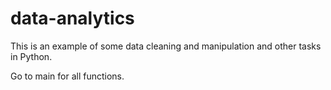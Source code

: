 # data-analytics
This is an example of some data cleaning and manipulation and other tasks in Python. 

Go to main for all functions. 
